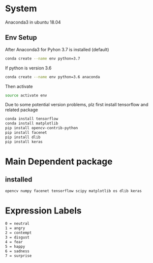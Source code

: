 # System
Anaconda3 in ubuntu 18.04

## Env Setup
After Anaconda3 for Pyhon 3.7 is installed (default)
~~~sh
conda create --name env python=3.7
~~~
If python is version 3.6
~~~sh
conda create --name env python=3.6 anaconda
~~~
Then activate
~~~sh
source activate env
~~~
Due to some potential version problems, plz first install tensorflow and related package
~~~sh
conda install tensorflow
conda install matplotlib
pip install opencv-contrib-python
pip install facenet
pip install dlib
pip install keras
~~~

# Main Dependent package
## installed
~~~sh
opencv numpy facenet tensorflow scipy matplotlib os dlib keras
~~~

# Expression Labels
~~~sh
0 = neutral
1 = angry
2 = contempt
3 = disgust
4 = fear 
5 = happy
6 = sadness
7 = surprise
~~~